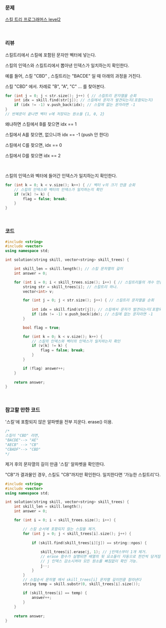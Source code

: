 ### 문제

[스킬 트리  프로그래머스 level2](https://programmers.co.kr/learn/courses/30/lessons/49993?language=cpp)

</br>

### 리뷰

스킬트리에서 스킬에 포함된 문자만 벡터에 넣는다. 

스킬의 인덱스와 스킬트리에서 뽑아낸 인덱스가 일치하는지 확인한다. 

예를 들어, 스킬 "CBD" , 스킬트리는 "BACDE" 일 때 아래의 과정을 거친다. 

스킬 "CBD" 에서. 차례로 "B", "A", "C" ... 를 찾아본다. 

```c++
for (int j = 0; j < str.size(); j++) { // 스킬트리 문자열을 순회 
    int idx = skill.find(str[j]); // 스킬에서 문자가 발견되는지(포함되는지)
    if (idx != -1) v.push_back(idx); // 스킬에 없는 문자라면 -1 
}
// 반복문이 끝나면 벡터 v에 저장되는 원소들 {1, 0, 2}
```

왜냐하면 스킬에서 B를 찾으면 idx == 1 

스킬에서 A를 찾으면, 없으니까 idx == -1 (push 안 한다)

스킬에서 C를 찾으면, idx == 0

스킬에서 D를 찾으면 idx == 2 

</br>

스킬의 인덱스와 벡터에 들어간 인덱스가 일치하는지 확인한다. 

```c++
for (int k = 0; k < v.size(); k++) { // 벡터 v의 크기 만큼 순회
    // 스킬의 인덱스와 벡터의 인덱스가 일치하는지 확인 
    if (v[k] != k) {
    	flag = false; break;
    }
} 
```

</br>

### 코드 

```c++
#include <string>
#include <vector>
using namespace std;

int solution(string skill, vector<string> skill_trees) {

	int skill_len = skill.length(); // 스킬 문자열의 길이 
	int answer = 0;

	for (int i = 0; i < skill_trees.size(); i++) { // 스킬트리들의 개수 만큼 반복  
		string str = skill_trees[i]; // 스킬트리 하나. 
		vector<int> v;

		for (int j = 0; j < str.size(); j++) { // 스킬트리 문자열을 순회 
			
			int idx = skill.find(str[j]); // 스킬에서 문자가 발견되는지(포함되는지)
 			if (idx != -1) v.push_back(idx); // 스킬에 없는 문자라면 -1 
		}

		bool flag = true;

		for (int k = 0; k < v.size(); k++) { 
            // 스킬의 인덱스와 벡터의 인덱스가 일치하는지 확인 
			if (v[k] != k) {
				flag = false; break;
			}
		}

		if (flag) answer++;
	}
    
    return answer;
}
```

</br>

### 참고할 만한 코드 

'스킬'에 포함되지 않은 알파벳을 전부 지운다. erase() 이용. 

```c++
/*
스킬이 "CBD" 라면,  
"BACDE"--> "AE" 
"AECB" --> "CB" 
"CBADF"--> "CBD"
*/
```

 제거 후의 문자열의 길이 만큼 '스킬' 알파벳을 확인한다. 

"CB"가 결과물인 경우, 스킬도 "CB"까지만 확인한다.  일치한다면 '가능한 스킬트리'다. 

```c++
#include <string>
#include <vector>
using namespace std;

int solution(string skill, vector<string> skill_trees) {
	int skill_len = skill.length();
	int answer = 0;

	for (int i = 0; i < skill_trees.size(); i++) {

		// 스킬 순서에 포함되지 않는 스킬들 제거.
		for (int j = 0; j < skill_trees[i].size(); j++) {
			
			if (skill.find(skill_trees[i][j]) == string::npos) {
				
				skill_trees[i].erase(j, 1); // j인덱스부터 1개 제거.
				// erase 함수가 실행되면 배열의 뒷 요소들이 자동으로 한칸씩 당겨짐.
				// j 인덱스 감소시켜야 모든 원소를 빠짐없이 확인 가능.
				j--;
			}	
		}
		// 스킬순서 문자열 에서 skill_trees[i] 문자열 길이만큼 잘라낸다 
		string temp = skill.substr(0, skill_trees[i].size()); 

		if (skill_trees[i] == temp) {
			answer++;
		}		
	}
   
    return answer;
}
```

